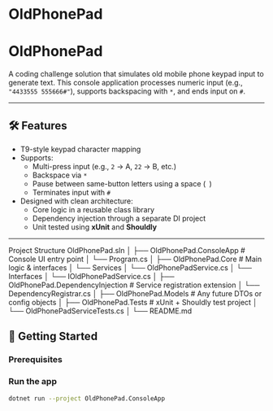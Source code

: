 # OldPhonePad

# OldPhonePad

A coding challenge solution that simulates old mobile phone keypad input to generate text. This console application processes numeric input (e.g., `"4433555 555666#"`), supports backspacing with `*`, and ends input on `#`.

---

## 🛠️ Features

- T9-style keypad character mapping
- Supports:
  - Multi-press input (e.g., `2` → A, `22` → B, etc.)
  - Backspace via `*`
  - Pause between same-button letters using a space (` `)
  - Terminates input with `#`
- Designed with clean architecture:
  - Core logic in a reusable class library
  - Dependency injection through a separate DI project
  - Unit tested using **xUnit** and **Shouldly**

---
Project Structure
OldPhonePad.sln
│
├── OldPhonePad.ConsoleApp # Console UI entry point
│ └── Program.cs
│
├── OldPhonePad.Core # Main logic & interfaces
│ └── Services
│ └── OldPhonePadService.cs
│ └── Interfaces
│ └── IOldPhonePadService.cs
│
├── OldPhonePad.DependencyInjection # Service registration extension
│ └── DependencyRegistrar.cs
│
├── OldPhonePad.Models # Any future DTOs or config objects
│
├── OldPhonePad.Tests # xUnit + Shouldly test project
│ └── OldPhonePadServiceTests.cs
│
└── README.md

## 🚀 Getting Started

### Prerequisites

### Run the app

```bash
dotnet run --project OldPhonePad.ConsoleApp

